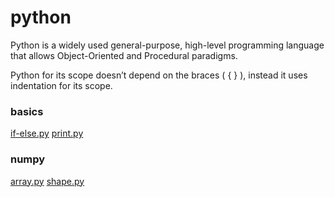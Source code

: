 # python
Python is a widely used general-purpose, high-level programming language
that allows Object-Oriented and Procedural paradigms.


Python for its scope doesn’t depend on the braces ( { } ), instead it uses indentation for its scope.



### basics
[if-else.py](https://github.com/flkt-crnpio/python-basics/blob/master/if-else.py)
[print.py](https://github.com/flkt-crnpio/python-basics/blob/master/print.py)


### numpy
[array.py](https://github.com/flkt-crnpio/python-basics/blob/master/array.py)
[shape.py](https://github.com/flkt-crnpio/python-basics/blob/master/shape.py)
